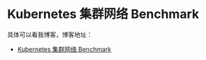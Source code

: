 # Kubernetes 集群网络 Benchmark

具体可以看我博客，博客地址： 
- [Kubernetes 集群网络 Benchmark](https://zuozewei.blog.csdn.net/article/details/111312098) 
